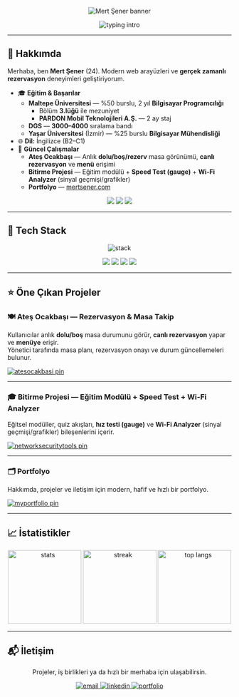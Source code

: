 <!-- ===================================================== -->
<!-- Clean & Stable Header -->
<!-- ===================================================== -->
<p align="center">
  <img src="https://capsule-render.vercel.app/api?type=soft&color=0:111827,100:1f2937&height=120&text=Mert%20%C5%9Eener&fontAlign=50&fontSize=48&fontColor=9aa4ff&desc=Full%20Stack%20Developer&descAlign=50&descAlignY=75" alt="Mert Şener banner" />
</p>

<!-- Typing (optional) -->
<p align="center">
  <img src="https://readme-typing-svg.demolab.com?font=Inter&weight=700&size=18&duration=2500&pause=900&center=true&vCenter=true&width=580&repeat=true&lines=Modern%20Web%20Aray%C3%BCzleri;Ger%C3%A7ek%20Zamanl%C4%B1%20Rezervasyon;Performans%20ve%20Kullan%C4%B1labilirlik%20Odakl%C4%B1%20Geli%C5%9Fim" alt="typing intro" />
</p>

---

## 👋 Hakkımda
Merhaba, ben **Mert Şener** (24). Modern web arayüzleri ve **gerçek zamanlı rezervasyon** deneyimleri geliştiriyorum.

- 🎓 **Eğitim & Başarılar**
  - **Maltepe Üniversitesi** — %50 burslu, 2 yıl **Bilgisayar Programcılığı**  
    - Bölüm **3.lüğü** ile mezuniyet  
    - **PARDON Mobil Teknolojileri A.Ş.** — 2 ay staj  
  - **DGS** — **3000–4000** sıralama bandı  
  - **Yaşar Üniversitesi** (İzmir) — %25 burslu **Bilgisayar Mühendisliği**
- 🌐 **Dil:** İngilizce (B2–C1)
- 💼 **Güncel Çalışmalar**
  - **Ateş Ocakbaşı** — Anlık **dolu/boş/rezerv** masa görünümü, **canlı rezervasyon** ve **menü** erişimi
  - **Bitirme Projesi** — Eğitim modülü + **Speed Test (gauge)** + **Wi-Fi Analyzer** (sinyal geçmişi/grafikler)
  - **Portfolyo** — <a href="https://mertsener.com">mertsener.com</a>

<p align="center">
  <img src="https://img.shields.io/badge/Ya%C5%9F-24-111827?style=for-the-badge&labelColor=0b1220" />
  <img src="https://img.shields.io/badge/English-B2~C1-111827?style=for-the-badge&labelColor=0b1220&logo=google-translate" />
  <img src="https://img.shields.io/badge/Odak-UX%20%26%20Realtime-111827?style=for-the-badge&labelColor=0b1220" />
</p>

---

## 🧰 Tech Stack
<p align="center">
  <!-- skillicons: modern, tek satırda akıcı -->
  <img src="https://skillicons.dev/icons?i=js,ts,react,next,tailwind,vercel,nodejs,express,firebase,redis,postgres,mongodb,git,github,figma&theme=dark" alt="stack" />
</p>

<p align="center">
  <!-- roll-up badge row (daha profesyonel etiketler) -->
  <img src="https://img.shields.io/badge/Frontend-React%20%7C%20Next.js%20%7C%20Tailwind-1f2335?style=for-the-badge&labelColor=111827" />
  <img src="https://img.shields.io/badge/Backend-Node.js%20%7C%20Express-1f2335?style=for-the-badge&labelColor=111827" />
  <img src="https://img.shields.io/badge/Realtime-Firebase%20RTDB%20%7C%20WebSockets-1f2335?style=for-the-badge&labelColor=111827" />
  <img src="https://img.shields.io/badge/Deploy-Vercel%20%7C%20Docker-1f2335?style=for-the-badge&labelColor=111827" />
</p>

---

## ⭐ Öne Çıkan Projeler
<!-- Not: Tablo yerine dikey "kart" yapısı kullandım; mobilde daha iyi görünür. -->

### 🍽️ Ateş Ocakbaşı — Rezervasyon & Masa Takip
Kullanıcılar anlık **dolu/boş** masa durumunu görür, **canlı rezervasyon** yapar ve **menüye** erişir.  
Yönetici tarafında masa planı, rezervasyon onayı ve durum güncellemeleri bulunur.

<p>
  <a href="https://github.com/mertsennerr/atesocakbasi">
    <img src="https://github-readme-stats.vercel.app/api/pin/?username=mertsennerr&repo=atesocakbasi&theme=tokyonight&hide_border=true" alt="atesocakbasi pin" />
  </a>
</p>

---

### 🎓 Bitirme Projesi — Eğitim Modülü + Speed Test + Wi-Fi Analyzer
Eğitsel modüller, quiz akışları, **hız testi (gauge)** ve **Wi-Fi Analyzer** (sinyal geçmişi/grafikler) bileşenlerini içerir.

<p>
  <a href="https://github.com/mertsennerr/networksecuritytools">
    <img src="https://github-readme-stats.vercel.app/api/pin/?username=mertsennerr&repo=networksecuritytools&theme=tokyonight&hide_border=true" alt="networksecuritytools pin" />
  </a>
</p>

---

### 🗂️ Portfolyo
Hakkımda, projeler ve iletişim için modern, hafif ve hızlı bir portfolyo.

<p>
  <a href="https://github.com/mertsennerr/myportfolio">
    <img src="https://github-readme-stats.vercel.app/api/pin/?username=mertsennerr&repo=myportfolio&theme=tokyonight&hide_border=true" alt="myportfolio pin" />
  </a>
</p>

---

## 📈 İstatistikler
<p align="center">
  <img height="165" src="https://github-readme-stats.vercel.app/api?username=mertsennerr&show_icons=true&theme=tokyonight&hide_border=true&cache_seconds=3600" alt="stats" />
  <img height="165" src="https://streak-stats.demolab.com?user=mertsennerr&theme=tokyonight&hide_border=true" alt="streak" />
  <img height="165" src="https://github-readme-stats.vercel.app/api/top-langs/?username=mertsennerr&layout=compact&theme=tokyonight&hide_border=true&langs_count=8" alt="top langs" />
</p>

---

## 📬 İletişim
<p align="center">Projeler, iş birlikleri ya da hızlı bir merhaba için ulaşabilirsin.</p>

<p align="center">
  <a href="mailto:merrtsn20@gmail.com">
    <img src="https://img.shields.io/badge/Eposta-merrtsn20%40gmail.com-0b1220?style=for-the-badge&logo=gmail&logoColor=fff&labelColor=111827" alt="email" />
  </a>
  <a href="https://linkedin.com/in/mertsener" target="_blank">
    <img src="https://img.shields.io/badge/LinkedIn-@mertsener-0b1220?style=for-the-badge&logo=linkedin&logoColor=fff&labelColor=111827" alt="linkedin" />
  </a>
  <a href="https://mertsener.com" target="_blank">
    <img src="https://img.shields.io/badge/Portfolio-mertsener.com-0b1220?style=for-the-badge&logo=vercel&logoColor=fff&labelColor=111827" alt="portfolio" />
  </a>
</p>

